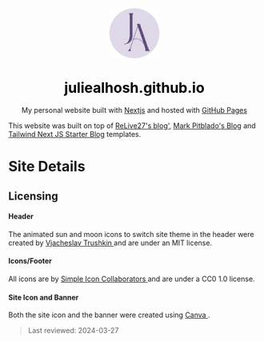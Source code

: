 <div align="center">
  <img alt="Logo" src="/static/images/logo.png" width="100px" />
</div>
<h1 align="center">
  <a href="https://juliealhosh.github.io/" style="text-decoration: none;color: black">juliealhosh.github.io</a>
</h1>
<p align="center">
  My personal website built with <a href="https://nextjs.org/" target="_blank">Nextjs</a> and hosted with <a href="https://pages.github.com/" target="_blank">GitHub Pages</a>
</p>

This website was built on top of [ReLive27's blog'](https://github.com/ReLive27/ReLive27.github.io), [Mark Pitblado's Blog](https://github.com/mark-pitblado/personal-website) and [Tailwind Next JS Starter Blog](https://github.com/timlrx/tailwind-nextjs-starter-blog) templates.


<div className="px-6 py-32 lg:px-8">
  <div className="mx-auto max-w-3xl text-text leading-7">
    <h1 className="mt-2 text-3xl text-gray-900 dark:text-gray-50 font-bold tracking-tight sm:text-4xl">
      Site Details
    </h1>
    <h2 className="mt-6 text-2xl text-gray-900 dark:text-gray-50 font-bold tracking-tight sm:text-3xl">
      Licensing
    </h2>
    <h4 className="mt-3 text-lg font-bold text-gray-900 dark:text-gray-50">Header</h4>
    <p className="mt-3 leading-8 text-gray-900 dark:text-gray-50">
      The animated sun and moon icons to switch site theme in the header were created by
      <a
        href="https://github.com/cyberalien/line-md"
        className="text-gray-900 hover:text-purple-400 dark:hover:text-purple-300 dark:text-gray-50 "
      >
        Vjacheslav Trushkin
      </a>
      and are under an MIT license.
    </p>
    <h4 className="mt-3 text-lg font-bold text-gray-900 dark:text-gray-50">
      Icons/Footer
    </h4>
    <p className="mt-3 leading-8 text-gray-900 dark:text-gray-50">
      All icons are by
      <a
        href="https://github.com/simple-icons/simple-icons"
        className="text-gray-900 dark:text-gray-50 hover:text-purple-400 dark:hover:text-purple-300"
      >
        Simple Icon Collaborators
      </a>
      and are under a CC0 1.0 license.
    </p>
    <h4 className="mt-3 text-lg font-bold text-gray-900 dark:text-gray-50 hover:text-purple-400 dark:hover:text-purple-300">
      Site Icon and Banner
    </h4>
    <p className="mt-3 leading-8 text-gray-900 dark:text-gray-50">
      Both the site icon and the banner were created using
      <a
        href="https://www.canva.com/"
        className="text-gray-900 dark:text-gray-50 hover:text-purple-400 dark:hover:text-purple-300"
      >
        Canva
      </a>
      .
    </p>
    <blockquote className="mt-6 text-gray-900 dark:text-gray-50">
      Last reviewed: 2024-03-27
    </blockquote>
  </div>
</div>